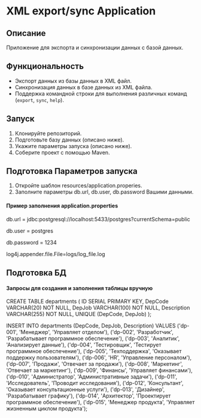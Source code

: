 # XML export/sync Application

## Описание

Приложение для экспорта и синхронизации данных с базой данных.

## Функциональность

- Экспорт данных из базы данных в XML файл.
- Синхронизация данных в базе данных из XML файла.
- Поддержка командной строки для выполнения различных команд (`export`, `sync`, `help`).

## Запуск 
1. Клонируйте репозиторий.
2. Подготовьте базу данных (описано ниже).
3. Укажите параметры запуска (описано ниже).
4. Соберите проект с помощью Maven.

## Подготовка Параметров запуска
1. Откройте шаблон resources/application.properies.
2. Заполните параметры db.url, db.user, db.password Вашими данными.

#### Пример заполнения application.properties
 db.url = jdbc:postgresql://localhost:5433/postgres?currentSchema=public 

 db.user = postgres 

 db.password = 1234 

 log4j.appender.file.File=logs/log_file.log 


## Подготовка БД
#### Запросы для создания и заполнения таблицы вручную

CREATE TABLE departments (
    ID SERIAL PRIMARY KEY,
    DepCode VARCHAR(20) NOT NULL,
    DepJob VARCHAR(100) NOT NULL,
    Description VARCHAR(255) NOT NULL,
    UNIQUE (DepCode, DepJob)
);



INSERT INTO departments (DepCode, DepJob, Description) VALUES
('dp-001', 'Менеджер', 'Управляет отделом'),
('dp-002', 'Разработчик', 'Разрабатывает программное обеспечение'),
('dp-003', 'Аналитик', 'Анализирует данные'),
('dp-004', 'Тестировщик', 'Тестирует программное обеспечение'),
('dp-005', 'Техподдержка', 'Оказывает поддержку пользователям'),
('dp-006', 'HR', 'Управление персоналом'),
('dp-007', 'Продажи', 'Отвечает за продажи'),
('dp-008', 'Маркетинг', 'Отвечает за маркетинг'),
('dp-009', 'Финансы', 'Управляет финансами'),
('dp-010', 'Администратор', 'Административные задачи'),
('dp-011', 'Исследователь', 'Проводит исследования'),
('dp-012', 'Консультант', 'Оказывает консультационные услуги'),
('dp-013', 'Дизайнер', 'Разрабатывает графику'),
('dp-014', 'Архитектор', 'Проектирует программное обеспечение'),
('dp-015', 'Менеджер продукта', 'Управляет жизненным циклом продукта');
